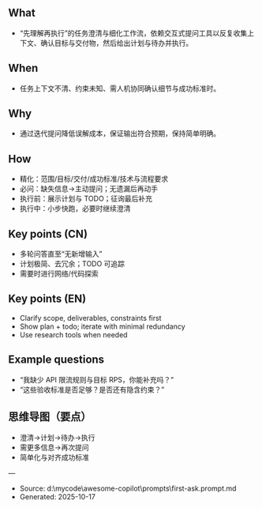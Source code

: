 ## What
- “先理解再执行”的任务澄清与细化工作流，依赖交互式提问工具以反复收集上下文、确认目标与交付物，然后给出计划与待办并执行。

## When
- 任务上下文不清、约束未知、需人机协同确认细节与成功标准时。

## Why
- 通过迭代提问降低误解成本，保证输出符合预期，保持简单明确。

## How
- 精化：范围/目标/交付/成功标准/技术与流程要求
- 必问：缺失信息→主动提问；无遗漏后再动手
- 执行前：展示计划与 TODO；征询最后补充
- 执行中：小步快跑，必要时继续澄清

## Key points (CN)
- 多轮问答直至“无新增输入”
- 计划极简、去冗余；TODO 可追踪
- 需要时进行网络/代码探索

## Key points (EN)
- Clarify scope, deliverables, constraints first
- Show plan + todo; iterate with minimal redundancy
- Use research tools when needed

## Example questions
- “我缺少 API 限流规则与目标 RPS，你能补充吗？”
- “这些验收标准是否足够？是否还有隐含约束？”

## 思维导图（要点）
- 澄清→计划→待办→执行
- 需更多信息→再次提问
- 简单化与对齐成功标准

—
- Source: d:\mycode\awesome-copilot\prompts\first-ask.prompt.md
- Generated: 2025-10-17
